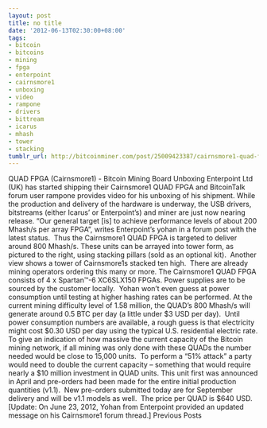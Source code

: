 ```yaml
---
layout: post
title: no title
date: '2012-06-13T02:30:00+08:00'
tags:
- bitcoin
- bitcoins
- mining
- fpga
- enterpoint
- cairnsmore1
- unboxing
- video
- rampone
- drivers
- bittream
- icarus
- mhash
- tower
- stacking
tumblr_url: http://bitcoinminer.com/post/25009423387/cairnsmore1-quad-fpga-unboxing
---
```

QUAD FPGA (Cairnsmore1) - Bitcoin Mining Board Unboxing
Enterpoint Ltd (UK) has started shipping their Cairnsmore1 QUAD FPGA and BitcoinTalk forum user rampone provides video for his unboxing of his shipment.
While the production and delivery of the hardware is underway, the USB drivers, bitstreams (either Icarus’ or Enterpoint’s) and miner are just now nearing release.
“Our general target [is] to achieve performance levels of about 200 Mhash/s per array FPGA”, writes Enterpoint’s yohan in a forum post with the latest status.  Thus the Cairnsmore1 QUAD FPGA is targeted to deliver around 800 Mhash/s.
These units can be arrayed into tower form, as pictured to the right, using stacking pillars (sold as an optional kit).  Another view shows a tower of Cairnsmore1s stacked ten high.  There are already mining operators ordering this many or more.
The Cairnsmore1 QUAD FPGA consists of 4 x Spartan™-6 XC6SLX150 FPGAs. Power supplies are to be sourced by the customer locally.  Yohan won’t even guess at power consumption until testing at higher hashing rates can be performed.
At the current mining difficulty level of 1.58 million, the QUAD’s 800 Mhash/s will generate around 0.5 BTC per day (a little under $3 USD per day).  Until power consumption numbers are available, a rough guess is that electricity might cost $0.30 USD per day using the typical U.S. residential electric rate.
To give an indication of how massive the current capacity of the Bitcoin mining network, if all mining was only done with these QUADs the number needed would be close to 15,000 units.  To perform a “51% attack” a party would need to double the current capacity – something that would require nearly a $10 million investment in QUAD units.
This unit first was announced in April and pre-orders had been made for the entire initial production quantities (v1.1).  New pre-orders submitted today are for September delivery and will be v1.1 models as well.  The price per QUAD is $640 USD.
[Update: On June 23, 2012, Yohan from Enterpoint provided an updated message on his Cairnsmore1 forum thread.]
Previous Posts
